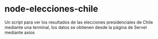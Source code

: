 # node-elecciones-chile
Un script para ver los resultados de las elecciones presidenciales de Chile mediante una terminal, los datos se obtienen desde la página de Servel mediante axios
